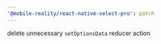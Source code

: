 ```yaml
---
'@mobile-reality/react-native-select-pro': patch
---
```


delete unnecessary `setOptionsData` reducer action
